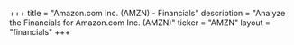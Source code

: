 +++
title = "Amazon.com Inc. (AMZN) - Financials"
description = "Analyze the Financials for Amazon.com Inc. (AMZN)"
ticker = "AMZN"
layout = "financials"
+++

